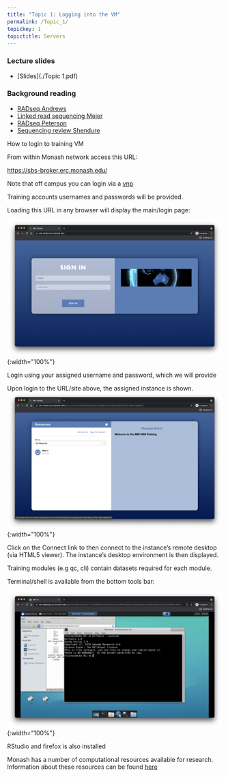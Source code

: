 ```yaml
---
title: "Topic 1: Logging into the VM"
permalink: /Topic_1/
topickey: 1
topictitle: Servers
---
```


### Lecture slides
* [Slides](./Topic 1.pdf)

### Background reading
* [RADseq Andrews](./Andrews_et_al.pdf)
* [Linked read sequencing Meier](./Meier_et_al.pdf)
* [RADseq Peterson](./Peterson_et_al.pdf)
* [Sequencing review Shendure](./Shendure_Waterston_2017.pdf)

How to login to training VM 

From within Monash network access this URL:

https://sbs-broker.erc.monash.edu/

Note that off campus you can login via a [vnp](https://www.monash.edu/esolutions/network/vpn)

Training accounts usernames and passwords will be provided.

Loading this URL in any browser will display the main/login page: 

![](Sign_in.png){:width="100%"}

Login using your assigned username and password, which we will provide

Upon login to the URL/site above, the assigned instance is shown. 
![](Sign_in2.png){:width="100%"}

Click on the Connect link to then connect to the instance’s remote desktop (via HTML5 viewer). The instance’s desktop environment is then displayed.

Training modules (e.g qc, cli) contain datasets required for each module.

Terminal/shell is available from the bottom tools bar:

![](Sign_in3.png){:width="100%"}

RStudio and firefox is also installed

Monash has a number of computational resources available for research. Information about these resources can be found [here](https://www.monash.edu/researchinfrastructure/eresearch/capabilities/compute)





